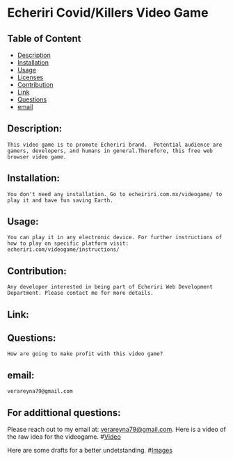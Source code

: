 
# Echeriri Covid/Killers Video Game

## Table of Content

- [Description](#Description)
- [Installation](#Installation)
- [Usage](#Usage)
- [Licenses](#Licenses)
- [Contribution](#Contribution)
- [Link](#Link)
- [Questions](#Questions)
- [email](#email)

## Description:
    This video game is to promote Echeriri brand.  Potential audience are gamers, developers, and humans in general.Therefore, this free web browser video game. 
## Installation:
    You don't need any installation. Go to echeiriri.com.mx/videogame/ to play it and have fun saving Earth.
## Usage:
    You can play it in any electronic device. For further instructions of how to play on specific platform visit: echeriri.com/videogame/instructions/
## Contribution:
    Any developer interested in being part of Echeriri Web Development Department. Please contact me for more details.
## Link:
## Questions:
    How are going to make profit with this video game?
## email:
    verareyna79@gmail.com

## For addittional questions:
   Please reach out to my email at: verareyna79@gmail.com.
   Here is a video of the raw idea for the videogame.
#[Video](https://youtu.be/Ohxj9xPT74k)

Here are some drafts for a better undetstanding.
#[Images](https://github.com/Rey79-coder/videogame-covid-killers/tree/main/assets/img)
